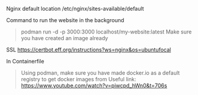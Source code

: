 Nginx default location
/etc/nginx/sites-available/default

Command to run the website in the background
> podman run -d -p 3000:3000 localhost/my-website:latest
Make sure you have created an image already

SSL
https://certbot.eff.org/instructions?ws=nginx&os=ubuntufocal

In Containerfile
> Using podman, make sure you have made docker.io as a default registry to get
> docker images from
Useful link: https://www.youtube.com/watch?v=piwcpd_hWn0&t=706s
